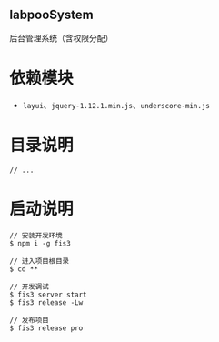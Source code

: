 labpooSystem
---
后台管理系统（含权限分配）

依赖模块
===
- `layui`、`jquery-1.12.1.min.js`、`underscore-min.js`

目录说明
===
```
// ...
```
启动说明
===
```
// 安装开发环境
$ npm i -g fis3

// 进入项目根目录
$ cd **

// 开发调试
$ fis3 server start
$ fis3 release -Lw

// 发布项目
$ fis3 release pro
```